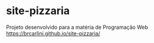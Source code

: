 # site-pizzaria
Projeto desenvolvido para a matéria de Programação Web
https://brcarlini.github.io/site-pizzaria/
